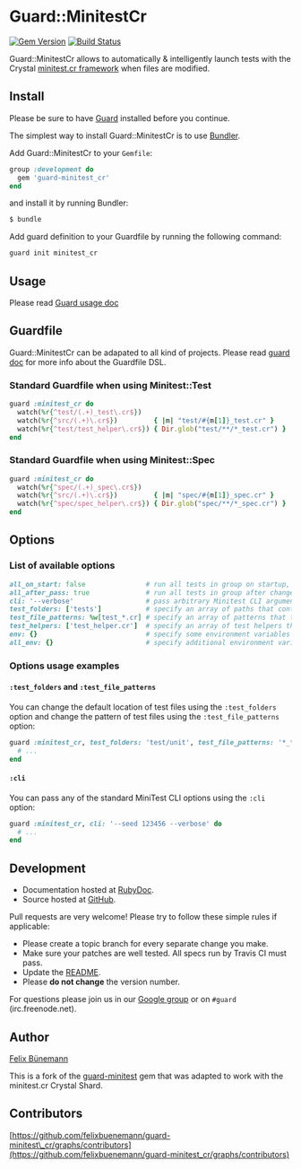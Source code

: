 # Guard::MinitestCr
[![Gem Version](https://badge.fury.io/rb/guard-minitest_cr.svg)](http://badge.fury.io/rb/guard-minitest_cr) [![Build Status](https://travis-ci.org/felixbuenemann/guard-minitest_cr.svg?branch=master)](https://travis-ci.org/felixbuenemann/guard-minitest_cr)

Guard::MinitestCr allows to automatically & intelligently launch tests with the Crystal
[minitest.cr framework](https://github.com/ysbaddaden/minitest.cr) when files are modified.

## Install

Please be sure to have [Guard](http://github.com/guard/guard) installed before you continue.

The simplest way to install Guard::MinitestCr is to use [Bundler](http://gembundler.com/).

Add Guard::MinitestCr to your `Gemfile`:

```ruby
group :development do
  gem 'guard-minitest_cr'
end
```

and install it by running Bundler:

```bash
$ bundle
```

Add guard definition to your Guardfile by running the following command:

```bash
guard init minitest_cr
```

## Usage

Please read [Guard usage doc](http://github.com/guard/guard#readme)

## Guardfile

Guard::MinitestCr can be adapated to all kind of projects.
Please read [guard doc](http://github.com/guard/guard#readme) for more info about the Guardfile DSL.

### Standard Guardfile when using Minitest::Test

```ruby
guard :minitest_cr do
  watch(%r{^test/(.+)_test\.cr$})
  watch(%r{^src/(.+)\.cr$})         { |m| "test/#{m[1]}_test.cr" }
  watch(%r{^test/test_helper\.cr$}) { Dir.glob("test/**/*_test.cr") }
end
```

### Standard Guardfile when using Minitest::Spec

```ruby
guard :minitest_cr do
  watch(%r{^spec/(.+)_spec\.cr$})
  watch(%r{^src/(.+)\.cr$})         { |m| "spec/#{m[1]}_spec.cr" }
  watch(%r{^spec/spec_helper\.cr$}) { Dir.glob("spec/**/*_spec.cr") }
end
```

## Options

### List of available options

```ruby
all_on_start: false               # run all tests in group on startup, default: true
all_after_pass: true              # run all tests in group after changed specs pass, default: false
cli: '--verbose'                  # pass arbitrary Minitest CLI arguments, default: ''
test_folders: ['tests']           # specify an array of paths that contain test files, default: %w[test spec]
test_file_patterns: %w[test_*.cr] # specify an array of patterns that test files must match in order to be run, default: %w[*_test.cr test_*.cr *_spec.cr]
test_helpers: ['test_helper.cr']  # specify an array of test helpers that should be excluded from test files, default: %w[test_helper.cr spec_helper.cr]
env: {}                           # specify some environment variables to be set when the test command is invoked, default: {}
all_env: {}                       # specify additional environment variables to be set when all tests are being run, default: false
```

### Options usage examples

#### `:test_folders` and `:test_file_patterns`

You can change the default location of test files using the `:test_folders` option and change the pattern of test files using the `:test_file_patterns` option:

```ruby
guard :minitest_cr, test_folders: 'test/unit', test_file_patterns: '*_test.rb' do
  # ...
end
```

#### `:cli`

You can pass any of the standard MiniTest CLI options using the `:cli` option:

```ruby
guard :minitest_cr, cli: '--seed 123456 --verbose' do
  # ...
end
```

## Development

* Documentation hosted at [RubyDoc](http://rubydoc.info/github/felixbuenemann/guard-minitest_cr/master/frames).
* Source hosted at [GitHub](https://github.com/felixbuenemann/guard-minitest_cr).

Pull requests are very welcome! Please try to follow these simple rules if applicable:

* Please create a topic branch for every separate change you make.
* Make sure your patches are well tested. All specs run by Travis CI must pass.
* Update the [README](https://github.com/felixbuenemann/guard-minitest_cr/blob/master/README.md).
* Please **do not change** the version number.

For questions please join us in our [Google group](http://groups.google.com/group/guard-dev) or on
`#guard` (irc.freenode.net).

## Author

[Felix Bünemann](https://github.com/felixbuenemann)

This is a fork of the [guard-minitest](https://github.com/guard/guard-minitest) gem that was adapted to work with the minitest.cr Crystal Shard.

## Contributors

[https://github.com/felixbuenemann/guard-minitest\_cr/graphs/contributors](https://github.com/felixbuenemann/guard-minitest_cr/graphs/contributors)
